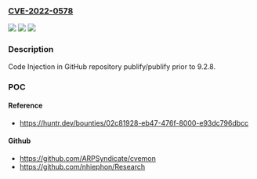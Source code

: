 ### [CVE-2022-0578](https://cve.mitre.org/cgi-bin/cvename.cgi?name=CVE-2022-0578)
![](https://img.shields.io/static/v1?label=Product&message=publify%2Fpublify&color=blue)
![](https://img.shields.io/static/v1?label=Version&message=n%2Fa&color=blue)
![](https://img.shields.io/static/v1?label=Vulnerability&message=CWE-94%20Improper%20Control%20of%20Generation%20of%20Code&color=brighgreen)

### Description

Code Injection in GitHub repository publify/publify prior to 9.2.8.

### POC

#### Reference
- https://huntr.dev/bounties/02c81928-eb47-476f-8000-e93dc796dbcc

#### Github
- https://github.com/ARPSyndicate/cvemon
- https://github.com/nhiephon/Research

